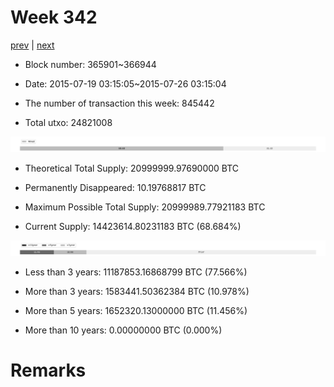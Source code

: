 # Week 342

[prev](week0341.md) | [next](week0343.md)

- Block number: 365901~366944

- Date: 2015-07-19 03:15:05~2015-07-26 03:15:04

- The number of transaction this week: 845442

- Total utxo: 24821008

![](../images/mined_week0342.png)

- Theoretical Total Supply: 20999999.97690000 BTC

- Permanently Disappeared: 10.19768817 BTC

- Maximum Possible Total Supply: 20999989.77921183 BTC

- Current Supply: 14423614.80231183 BTC (68.684%)

![](../images/year_week0342.png)


- Less than 3 years: 11187853.16868799 BTC (77.566%)

- More than 3 years: 1583441.50362384 BTC (10.978%)

- More than 5 years: 1652320.13000000 BTC (11.456%)

- More than 10 years: 0.00000000 BTC (0.000%)

# Remarks


